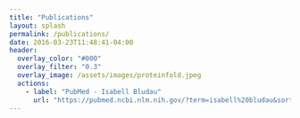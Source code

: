 ```yaml
---
title: "Publications"
layout: splash
permalink: /publications/
date: 2016-03-23T11:48:41-04:00
header:
  overlay_color: "#000"
  overlay_filter: "0.3"
  overlay_image: /assets/images/proteinfold.jpeg
  actions:
    - label: "PubMed - Isabell Bludau"
      url: "https://pubmed.ncbi.nlm.nih.gov/?term=isabell%20bludau&sort=date"
---
```

